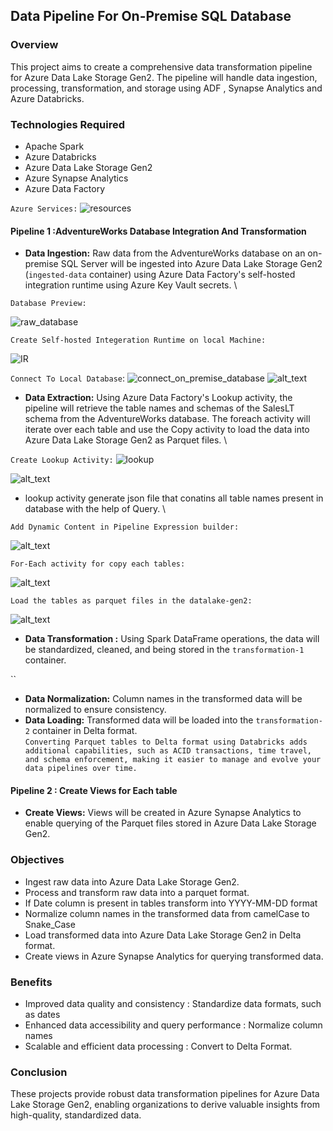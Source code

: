 ## Data Pipeline For On-Premise SQL Database

### Overview
This project aims to create a comprehensive data transformation pipeline for Azure Data Lake Storage Gen2. The pipeline will handle data ingestion, processing, transformation, and storage using ADF , Synapse Analytics and Azure Databricks.

### Technologies Required
- Apache Spark
- Azure Databricks
- Azure Data Lake Storage Gen2
- Azure Synapse Analytics
- Azure Data Factory
  
`Azure Services:`
![resources](Files/Resources.png)
  
#### Pipeline 1 :AdventureWorks Database Integration And Transformation
- **Data Ingestion:** Raw data from the AdventureWorks database on an on-premise SQL Server will be ingested into Azure Data Lake Storage Gen2 (`ingested-data` container) using Azure Data Factory's self-hosted integration runtime using Azure Key Vault secrets. \
  
`Database Preview:`

![raw_database](Files/Raw_Database.png)

`Create Self-hosted Integeration Runtime on local Machine:`

![IR](Files/self_hosted_ir.png)

`Connect To Local Database`:
![connect_on_premise_database](Files/connect_to_on_premise_database.png)
![alt_text](Files/after_connect_to_on_premise_database.png)

- **Data Extraction:** Using Azure Data Factory's Lookup activity, the pipeline will retrieve the table names and schemas of the SalesLT schema from the AdventureWorks database. The foreach activity will iterate over each table and use the Copy activity to load the data into Azure Data Lake Storage Gen2 as Parquet files. \

`Create Lookup Activity:`
![lookup](Files/lookup_table.png)

![alt_text](Files/lookup_table_preview_data.png)

- lookup activity generate json file that conatins all table names present in database with the help of Query. \
  
`Add Dynamic Content in Pipeline Expression builder:`

![alt_text](Files/for_each_output_pipeline_exp_for_each_table.png)

`For-Each activity for copy each tables:`

![alt_text](Files/for_each_copy_each_table_expression.png)

`Load the tables as parquet files in the datalake-gen2:`

![alt_text](parquet_table_sink.png)

- **Data Transformation :** Using Spark DataFrame operations, the data will be standardized, cleaned, and being stored in the `transformation-1` container.

``
  
- **Data Normalization:** Column names in the transformed data will be normalized to ensure consistency.
- **Data Loading:** Transformed data will be loaded into the `transformation-2` container in Delta format. \
`Converting Parquet tables to Delta format using Databricks adds additional capabilities, such as ACID transactions, time travel, and schema enforcement, making it easier to manage and evolve your data pipelines over time.`
  

#### Pipeline 2 : Create Views for Each table
- **Create Views:** Views will be created in Azure Synapse Analytics to enable querying of the Parquet files stored in Azure Data Lake Storage Gen2.
  


### Objectives
- Ingest raw data into Azure Data Lake Storage Gen2.
- Process and transform raw data into a parquet format.
- If Date column is present in tables transform into YYYY-MM-DD format
- Normalize column names in the transformed data from camelCase to Snake_Case
- Load transformed data into Azure Data Lake Storage Gen2 in Delta format.
- Create views in Azure Synapse Analytics for querying transformed data.

### Benefits
- Improved data quality and consistency : Standardize data formats, such as dates
- Enhanced data accessibility and query performance : Normalize column names
- Scalable and efficient data processing : Convert to Delta Format.

### Conclusion
These projects provide robust data transformation pipelines for Azure Data Lake Storage Gen2, enabling organizations to derive valuable insights from high-quality, standardized data.

